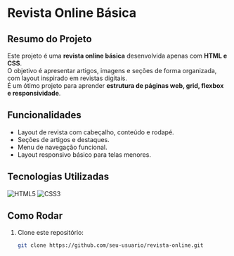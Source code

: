 # Revista Online Básica

## Resumo do Projeto
Este projeto é uma **revista online básica** desenvolvida apenas com **HTML e CSS**.  
O objetivo é apresentar artigos, imagens e seções de forma organizada, com layout inspirado em revistas digitais.  
É um ótimo projeto para aprender **estrutura de páginas web, grid, flexbox e responsividade**.

## Funcionalidades
- Layout de revista com cabeçalho, conteúdo e rodapé.
- Seções de artigos e destaques.
- Menu de navegação funcional.
- Layout responsivo básico para telas menores.

## Tecnologias Utilizadas
![HTML5](https://cdn.jsdelivr.net/gh/devicons/devicon/icons/html5/html5-original.svg)
![CSS3](https://cdn.jsdelivr.net/gh/devicons/devicon/icons/css3/css3-original.svg)

## Como Rodar
1. Clone este repositório:
   ```bash
   git clone https://github.com/seu-usuario/revista-online.git
